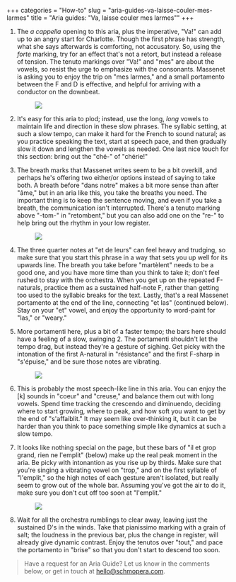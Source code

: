 +++
categories = "How-to"
slug = "aria-guides-va-laisse-couler-mes-larmes"
title = "Aria guides: &quot;Va, laisse couler mes larmes&quot;"
+++

1. The *a cappella* opening to this aria, plus the imperative, "Va!" can add up to an angry start for Charlotte. Though the first phrase has strength, what she says afterwards is comforting, not accusatory. So, using the *forte* marking, try for an effect that's not a retort, but instead a release of tension. The tenuto markings over "Va!" and "mes" are about the vowels, so resist the urge to emphasize with the consonants. Massenet is asking you to enjoy the trip on "mes larmes," and a small portamento between the F and D is effective, and helpful for arriving with a conductor on the downbeat.<figure data-type="image">![](/webhook-uploads/1474490184250/Aria-Guide---Charlotte---p1---annotated---cut.jpg)
</figure>

2. It's easy for this aria to plod; instead, use the long, *long* vowels to maintain life and direction in these slow phrases. The syllabic setting, at such a slow tempo, can make it hard for the French to sound natural; as you practice speaking the text, start at speech pace, and then gradually slow it down and lengthen the vowels as needed. One last nice touch for this section: bring out the "ché-" of "chérie!"

3. The breath marks that Massenet writes seem to be a bit overkill, and perhaps he's offering two either/or options instead of saying to take both. A breath before "dans notre" makes a bit more sense than after "âme," but in an aria like this, you take the breaths you need. The important thing is to keep the sentence moving, and even if you take a breath, the communication isn't interrupted. There's a tenuto marking above "-tom-" in "retombent," but you can also add one on the "re-" to help bring out the rhythm in your low register. <figure data-type="image">![](/webhook-uploads/1474490244024/Aria-Guide---Charlotte---p3---annotated---cut.jpg)
</figure>

4. The three quarter notes at "et de leurs" can feel heavy and trudging, so make sure that you start this phrase in a way that sets you up well for its upwards line. The breath you take before "martèlent" needs to be a good one, and you have more time than you think to take it; don't feel rushed to stay with the orchestra. When you get up on the repeated F-naturals, practice them as a sustained half-note F, rather than getting too used to the syllabic breaks for the text. Lastly, that's a real Massenet portamento at the end of the line, connecting "et las" (continued below). Stay on your "et" vowel, and enjoy the opportunity to word-paint for "las," or "weary."

5. More portamenti here, plus a bit of a faster tempo; the bars here should have a feeling of a slow, swinging 2. The portamenti shouldn't let the tempo drag, but instead they're a gesture of sighing. Get picky with the intonation of the first A-natural in "résistance" and the first F-sharp in "s'épuise," and be sure those notes are vibrating.<figure data-type="image">
![](/webhook-uploads/1474490226141/ARia-Guide---Charlotte---p4---annotated---cut.jpg)
</figure>

6. This is probably the most speech-like line in this aria. You can enjoy the [k] sounds in "coeur" and "creuse," and balance them out with long vowels. Spend time tracking the crescendo and diminuendo, deciding where to start growing, where to peak, and how soft you want to get by the end of "s'affaiblit." It may seem like over-thinking it, but it can be harder than you think to pace something simple like dynamics at such a slow tempo.

7. It looks like nothing special on the page, but these bars of "il et grop grand, rien ne l'emplit" (below) make up the real peak moment in the aria. Be picky with intonantion as you rise up by thirds. Make sure that you're singing a vibrating vowel on "trop," and on the first syllable of "l'emplit," so the high notes of each gesture aren't isolated, but really seem to grow out of the whole bar. Assuming you've got the air to do it, make sure you don't cut off too soon at "l'emplit."<figure data-type="image">
![](/webhook-uploads/1474490263792/ARia-Guide---Charlotte---p5---annotated---cut.jpg)
</figure>

8. Wait for all the orchestra rumblings to clear away, leaving just the sustained D's in the winds. Take that pianissimo marking with a grain of salt; the loudness in the previous bar, plus the change in register, will already give dynamic contrast. Enjoy the tenutos over "tout," and pace the portamento in "brise" so that you don't start to descend too soon. 

>Have a request for an Aria Guide? Let us know in the comments below, or get in touch at [hello@schmopera.com](mailto:hello@schmopera.com).
